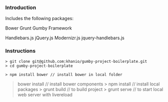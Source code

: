 ### Introduction

Includes the following packages:

Bower
Grunt
Gumby Framework

Handlebars.js
jQuery.js
Modernizr.js
jquery-handlebars.js


### Instructions

	> git clone git@github.com:khanio/gumby-project-boilerplate.git
	> cd gumby-project-boilerplate

	> npm install bower // install bower in local folder
  > bower install // install  bower components
	> npm install // install local packages
	> grunt build // to build project
	> grunt serve // to start local web server with livereload
